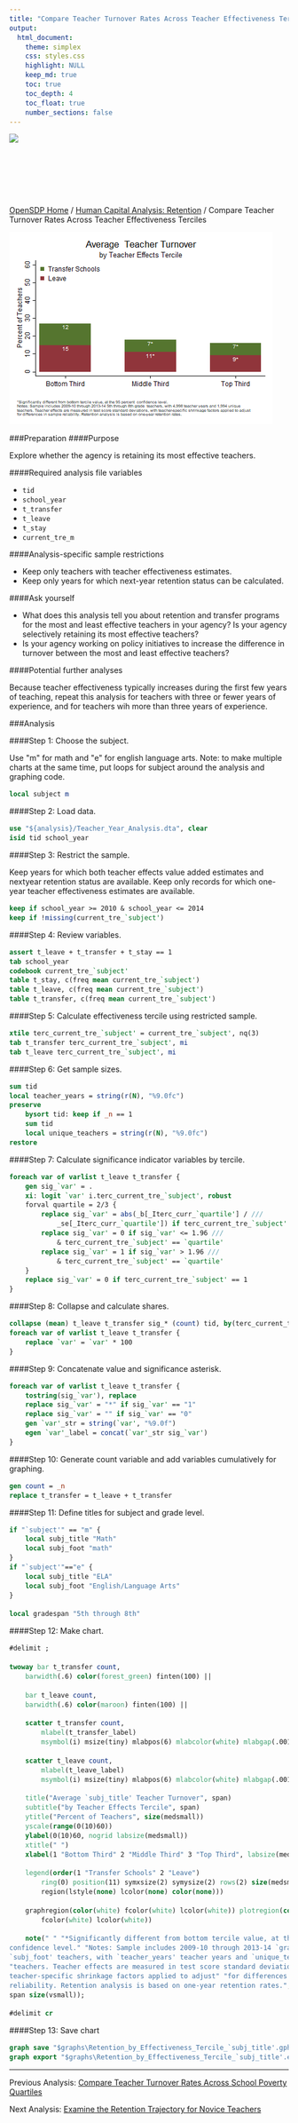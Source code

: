 ```yaml
---
title: "Compare Teacher Turnover Rates Across Teacher Effectiveness Terciles"
output: 
  html_document:
    theme: simplex
    css: styles.css
    highlight: NULL
    keep_md: true
    toc: true
    toc_depth: 4
    toc_float: true
    number_sections: false
---
```







<div class="navbar navbar-default navbar-fixed-top" id="logo">
<div class="container">
<img src="OpenSDP-Banner_crimson.jpg" style="display: block; margin: 0 auto; height: 115px;">
</div>
</div>

[OpenSDP Home](http://opensdp.github.io) / [Human Capital Analysis: Retention](Human_Capital_Analysis_Retention.html) / Compare Teacher Turnover Rates Across Teacher Effectiveness Terciles

![](Teacher_Turnover_by_Teacher_Effectiveness_Tercile.png)

###Preparation
####Purpose

Explore whether the agency is retaining its most effective teachers.

####Required analysis file variables

 - `tid`
 - `school_year`
 - `t_transfer`
 - `t_leave`
 - `t_stay`
 - `current_tre_m`


####Analysis-specific sample restrictions

 - Keep only teachers with teacher effectiveness estimates.
 - Keep only years for which next-year retention status can be calculated.


####Ask yourself

 - What does this analysis tell you about retention and transfer programs for the most and least effective teachers in your agency? Is your agency selectively retaining its most effective teachers?
 - Is your agency working on policy initiatives to increase the difference in turnover between the most and least effective teachers?


####Potential further analyses

Because teacher effectiveness typically increases during the first few years of teaching, repeat this analysis for teachers with three or fewer years of experience, and for teachers wih more than three years of experience.

###Analysis

####Step 1: Choose the subject.

Use "m" for math and "e" for english language arts. Note: to make multiple charts at the same time, put loops for subject around the analysis and graphing code.


```stata
local subject m
```

####Step 2: Load data.


```stata
use "${analysis}/Teacher_Year_Analysis.dta", clear
isid tid school_year
```


####Step 3: Restrict the sample.

Keep years for which both teacher effects value added estimates and nextyear retention status are available. Keep only records for which one-year teacher effectiveness estimates are available.


```stata
keep if school_year >= 2010 & school_year <= 2014
keep if !missing(current_tre_`subject')
```


####Step 4: Review variables.


```stata
assert t_leave + t_transfer + t_stay == 1
tab school_year
codebook current_tre_`subject'
table t_stay, c(freq mean current_tre_`subject')
table t_leave, c(freq mean current_tre_`subject')
table t_transfer, c(freq mean current_tre_`subject')
```


####Step 5: Calculate effectiveness tercile using restricted sample.


```stata
xtile terc_current_tre_`subject' = current_tre_`subject', nq(3)
tab t_transfer terc_current_tre_`subject', mi
tab t_leave terc_current_tre_`subject', mi
```


####Step 6: Get sample sizes.


```stata
sum tid
local teacher_years = string(r(N), "%9.0fc")
preserve
	bysort tid: keep if _n == 1
	sum tid
	local unique_teachers = string(r(N), "%9.0fc")
restore
```


####Step 7: Calculate significance indicator variables by tercile.


```stata
foreach var of varlist t_leave t_transfer {
	gen sig_`var' = .
	xi: logit `var' i.terc_current_tre_`subject', robust
	forval quartile = 2/3 {
		replace sig_`var' = abs(_b[_Iterc_curr_`quartile'] / ///
			_se[_Iterc_curr_`quartile']) if terc_current_tre_`subject' == `quartile'
		replace sig_`var' = 0 if sig_`var' <= 1.96 ///
			& terc_current_tre_`subject' == `quartile'
		replace sig_`var' = 1 if sig_`var' > 1.96 ///
			& terc_current_tre_`subject' == `quartile'
	}
	replace sig_`var' = 0 if terc_current_tre_`subject' == 1
}
```


####Step 8: Collapse and calculate shares.


```stata
collapse (mean) t_leave t_transfer sig_* (count) tid, by(terc_current_tre_`subject')
foreach var of varlist t_leave t_transfer {
	replace `var' = `var' * 100
}
```


####Step 9: Concatenate value and significance asterisk.


```stata
foreach var of varlist t_leave t_transfer {
	tostring(sig_`var'), replace
	replace sig_`var' = "*" if sig_`var' == "1"
	replace sig_`var' = "" if sig_`var' == "0"
	gen `var'_str = string(`var', "%9.0f")
	egen `var'_label = concat(`var'_str sig_`var')
}
```


####Step 10: Generate count variable and add variables cumulatively for graphing.


```stata
gen count = _n
replace t_transfer = t_leave + t_transfer
```


####Step 11: Define titles for subject and grade level.


```stata
if "`subject'" == "m" { 
	local subj_title "Math" 
	local subj_foot "math" 
}
if "`subject'"=="e" {
	local subj_title "ELA"
	local subj_foot "English/Language Arts"
}

local gradespan "5th through 8th"
```


####Step 12: Make chart.


```stata
#delimit ;

twoway bar t_transfer count,
	barwidth(.6) color(forest_green) finten(100) ||
	
	bar t_leave count,
	barwidth(.6) color(maroon) finten(100) ||
	
	scatter t_transfer count,
		mlabel(t_transfer_label) 
		msymbol(i) msize(tiny) mlabpos(6) mlabcolor(white) mlabgap(.001) ||
		
	scatter t_leave count,
		mlabel(t_leave_label) 
		msymbol(i) msize(tiny) mlabpos(6) mlabcolor(white) mlabgap(.001) ||,
		
	title("Average `subj_title' Teacher Turnover", span)
	subtitle("by Teacher Effects Tercile", span)  
	ytitle("Percent of Teachers", size(medsmall)) 
	yscale(range(0(10)60)) 
	ylabel(0(10)60, nogrid labsize(medsmall)) 
	xtitle(" ")
	xlabel(1 "Bottom Third" 2 "Middle Third" 3 "Top Third", labsize(medsmall))
	
	legend(order(1 "Transfer Schools" 2 "Leave")
		ring(0) position(11) symxsize(2) symysize(2) rows(2) size(medsmall) 
		region(lstyle(none) lcolor(none) color(none)))
		
	graphregion(color(white) fcolor(white) lcolor(white)) plotregion(color(white) 
		fcolor(white) lcolor(white))
	
	note(" " "*Significantly different from bottom tercile value, at the 95 percent 
confidence level." "Notes: Sample includes 2009-10 through 2013-14 `gradespan' grade
`subj_foot' teachers, with `teacher_years' teacher years and `unique_teachers' unique"
"teachers. Teacher effects are measured in test score standard deviations, with
teacher-specific shrinkage factors applied to adjust" "for differences in sample
reliability. Retention analysis is based on one-year retention rates.", 
span size(vsmall));

#delimit cr
```


####Step 13: Save chart


```stata
graph save "$graphs\Retention_by_Effectiveness_Tercile_`subj_title'.gph", replace
graph export "$graphs\Retention_by_Effectiveness_Tercile_`subj_title'.emf", replace
```



---

Previous Analysis: [Compare Teacher Turnover Rates Across School Poverty Quartiles](Teacher_Turnover_by_School_Poverty_Quartlie.html)

Next Analysis: [Examine the Retention Trajectory for Novice Teachers](Novice_Teacher_Retention_Trajectory.html)
